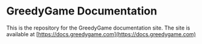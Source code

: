 # **GreedyGame Documentation**

This is the repository for the GreedyGame documentation site.
The site is available at [https://docs.greedygame.com](https://docs.greedygame.com)